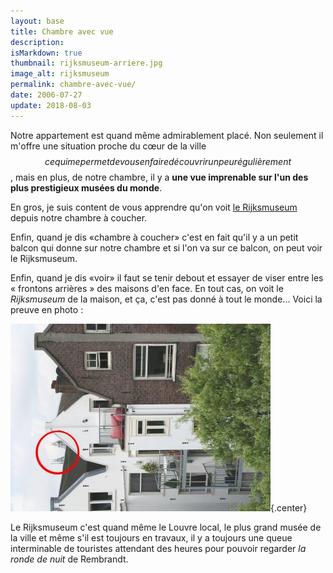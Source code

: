 ```yaml
---
layout: base
title: Chambre avec vue
description: 
isMarkdown: true
thumbnail: rijksmuseum-arriere.jpg
image_alt: rijksmuseum
permalink: chambre-avec-vue/
date: 2006-07-27
update: 2018-08-03
---
```




Notre appartement est quand même admirablement placé. Non seulement il m'offre une situation proche du cœur de la ville$$ce qui me permet de vous en faire découvrir un peu régulièrement$$, mais en plus, de notre chambre, il y a **une vue imprenable sur l'un des plus prestigieux musées du monde**.

En gros, je suis content de vous apprendre qu'on voit [le Rijksmuseum](https://fr.wikipedia.org/wiki/Rijksmuseum_Amsterdam) depuis notre chambre à coucher. 

Enfin, quand je dis «chambre à coucher» c'est en fait qu'il y a un petit balcon qui donne sur notre chambre et si l'on va sur ce balcon, on peut voir le Rijksmuseum. 

Enfin, quand je dis «voir» il faut se tenir debout et essayer de viser entre les « frontons arrières » des maisons d'en face. En tout cas, on voit le *Rijksmuseum* de la maison, et ça, c'est pas donné à tout le monde... Voici la preuve en photo :

![rijksmuseum](rijksmuseum-arriere.jpg){.center}

Le Rijksmuseum c'est quand même le Louvre local, le plus grand musée de la ville et même s'il est toujours en travaux, il y a toujours une queue interminable de touristes attendant des heures pour pouvoir regarder *la ronde de nuit* de Rembrandt.